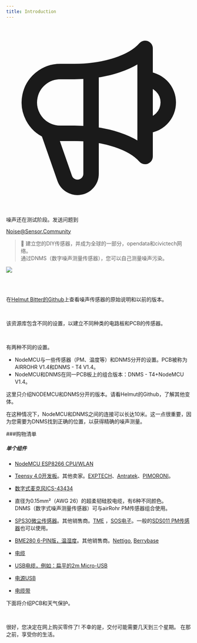 ```yaml
---
title: Introduction
---
```


  <div class="max-w-screen-xl mx-auto pb-5">
    <div class="p-2 rounded-lg bg-indigo-100 shadow-lg sm:p-3">
    <div class="flex items-center">
          <span class="p-2 rounded-lg bg-indigo-500">
            <svg class="h-8 w-8 text-white" fill="none" viewBox="0 0 24 24" stroke="currentColor">
              <path stroke-linecap="round" stroke-linejoin="round" stroke-width="2" d="M11 5.882V19.24a1.76 1.76 0 01-3.417.592l-2.147-6.15M18 13a3 3 0 100-6M5.436 13.683A4.001 4.001 0 017 6h1.832c4.1 0 7.625-1.234 9.168-3v14c-1.543-1.766-5.067-3-9.168-3H7a3.988 3.988 0 01-1.564-.317z" />
            </svg>
          </span>
        <div class="flex-wrap flex">
          <p class="pt-1 text-indigo-700 font-medium">
              噪声还在测试阶段。发送问题到</p>
        <a href="mailto:Noise@Sensor.Community" class="ml-1 font-medium underline text-white hover:text-amber-600">
                Noise@Sensor.Community</a>
        </div>
    </div>
  </div>
</div>


> 🚧 建立您的DIY传感器，并成为全球的一部分，opendata和civictech网络。<br> 通过DNMS（数字噪声测量传感器），您可以自己测量噪声污染。

<img src="../docs/dnms/dnms-noise-measuring-sensor-kit.jpg" style="display: block; margin: 1em 0" loading="lazy"/><br /> <br />


在[Helmut Bitter的Github](https://github.com/hbitter/DNMS/tree/master/Manual)上查看噪声传感器的原始说明和以前的版本。

<br>

该资源库包含不同的设置，以建立不同种类的电路板和PCB的传感器。

<br>

有两种不同的设置。

* NodeMCU与一些传感器（PM、温度等）和DNMS分开的设置。PCB被称为AIRROHR V1.4和DNMS - T4 V1.4。
* NodeMCU和DNMS在同一PCB板上的组合版本：DNMS - T4+NodeMCU V1.4。

这里只介绍NODEMCU和DNMS分开的版本。请看Helmut的Github，了解其他变体。

在这种情况下，NodeMCU和DNMS之间的连接可以长达10米。这一点很重要，因为您需要为DNMS找到正确的位置，以获得精确的噪声测量。

###购物清单

##### 单个组件
* [NodeMCU ESP8266 CPU/WLAN](https://www.aliexpress.com/wholesale?groupsort=1&SortType=price_asc&SearchText=nodemcu+v3+esp8266+ch340)
* [Teensy 4.0开发板](https://www.pjrc.com/store/teensy40.html)。其他卖家。[EXPTECH](https://www.exp-tech.de/plattformen/teensy/9596/teensy-4.0-development-board)、[Antratek](https://www.antratek.de/teensy-4-0)、[PIMORONI](https://shop.pimoroni.com/products/teensy-4-0-development-board)。
* [数字式麦克风ICS-43434](https://www.tindie.com/products/onehorse/ics43434-i2s-digital-microphone/)
* 直径为0.15mm²（AWG 26）的超柔韧硅胶电缆，有6种不同颜色。
  <br>
  DNMS（数字式噪声测量传感器）可与airRohr PM传感器组合使用。

* [SPS30微尘传感器](https://www.sparkfun.com/products/15103)。其他销售商。[TME](https://www.tme.eu/de/details/sps30/gassensoren/sensirion/1-101638-10/?brutto=1) ，[SOS电子](https://www.soselectronic.de/products/sensirion/sps30-2-304234)。一般的[SDS011 PM传感器](https://de.aliexpress.com/wholesale?catId=0&initiative_id=AS_20200813122806&SearchText=sds011)也可以使用。
* [BME280 6-PIN版，温湿度](https://www.aliexpress.com/wholesale?catId=0&initiative_id=SB_20200308040440&SearchText=bme280+-5V+%2B3.3V)。其他销售商。[Nettigo](https://nettigo.eu/products/module-pressure-humidity-and-temperature-sensor-bosch-bme280), [Berrybase](https://www.berrybase.de/sensoren-module/feuchtigkeit/gy-bme280-breakout-board-3in1-sensor-f-252-r-temperatur-luftfeuchtigkeit-und-luftdruck?c=92)
* [电缆](http://www.aliexpress.com/wholesale?groupsort=1&SortType=price_asc&SearchText=Dupont+电缆+20厘米+雌性-雌性)
* [USB电缆，例如：扁平的2m Micro-USB](https://www.aliexpress.com/wholesale?catId=0&initiative_id=SB_20200308040708&SearchText=micro+usb+flat+cable+2m)
* [电源USB](https://www.aliexpress.com/wholesale?catId=0&initiative_id=SB_20200308040834&SearchText=single+micro+usb+eu+power+supply)
* [电缆带](https://www.aliexpress.com/wholesale?catId=0&initiative_id=SB_20200308040852&SearchText=cable+电缆带)

下面将介绍PCB和天气保护。

<br>

很好，您决定在网上购买零件了!
不幸的是，交付可能需要几天到三个星期。
在那之前，享受你的生活️。